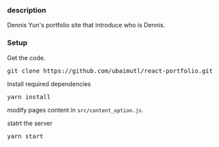### description

Dennis Yun's portfolio site that introduce who is Dennis. 

### Setup

Get the code.

<pre>git clone https://github.com/ubaimutl/react-portfolio.git</pre>
 
Install required dependencies

<pre>yarn install</pre>

modify pages content in  `src/content_option.js`.

statrt the server

<pre>yarn start</pre>
